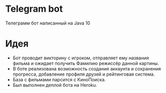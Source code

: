 # Telegram bot
Телеграмм бот написанный на Java 10

# Идея
- Бот проводит викторину с игроком, отправляет ему названия фильма и ожидает получить Фамилию режиссёр данной картины.
- В боте реализована возможность создания аккаунта и сохранения прогресса, добавление профиля друзей и рейтинговая система.
- База с фильмами парсится с КиноПоиска.
- Был выполнен деплой бота на Heroku. 
